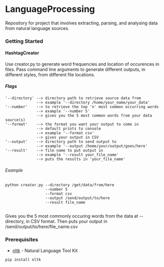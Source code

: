 # LanguageProcessing

Repository for project that involves extracting, parsing, and analysing data from natural language sources.

### Getting Started

#### HashtagCreator

Use creator.py to generate word frequencies and location of occurences in files.
Pass command line arguments to generate different outputs, in different styles, from different file locations.

##### Flags

```
'--directory' --> directory path to retrieve source data from
              --> example '--directory /home/your_name/your_data'
'--number'    --> to retrieve the top 'n' most common occurring words
              --> example '--number 5'
              --> gives you the 5 most common words from your data source(s)
'--format'    --> the format you want your output to come in
              --> default prints to console
              --> example '--format csv'
              --> gives your output in CSV
'--output'    --> directory path to send output to
              --> example '--output /home/your/output/goes/here'
'--result'    --> file name to put output in
              --> example '--result your_file_name'
              --> puts the results in 'your_file_name'
```
              
###### Example
```
python creator.py --directory /get/data/from/here
                  --number 5
                  --format csv
                  --output /send/output/to/here
                  --result file_name
                  
```
Gives you the 5 most commonly occuring words from the data at --directory, in CSV format.
Then puts your output in /send/output/to/here/file_name.csv

### Prerequisites

* [nltk](http://www.nltk.org/) - Natural Language Tool Kit
```
pip install nltk
```
